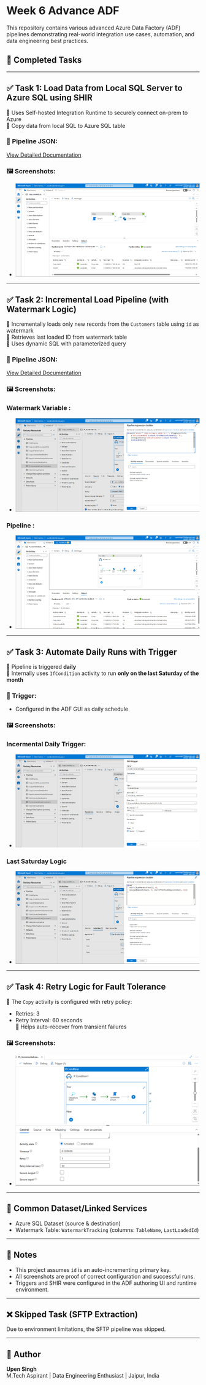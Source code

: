 # Week 6 Advance ADF 

This repository contains various advanced Azure Data Factory (ADF) pipelines demonstrating real-world integration use cases, automation, and data engineering best practices.

## 📌 Completed Tasks


---

## ✅ Task 1: Load Data from Local SQL Server to Azure SQL using SHIR

🔹 Uses Self-hosted Integration Runtime to securely connect on-prem to Azure  
🔹 Copy data from local SQL to Azure SQL table

### 🔧 Pipeline JSON:
 [View Detailed Documentation](Advance_ADF/All_Pipeline_View/Local_To_AzureSQL.json)

### 🖼️ Screenshots:
- ![SHIR Setup](Screenshots/Local_To_Azure_sql.png)

---

## ✅ Task 2: Incremental Load Pipeline (with Watermark Logic)

🔹 Incrementally loads only new records from the `Customers` table using `id` as watermark  
🔹 Retrieves last loaded ID from watermark table  
🔹 Uses dynamic SQL with parameterized query

### 🔧 Pipeline JSON:
 [View Detailed Documentation](AAdvance_ADF/All_Pipeline_View/Incremental_Load_Pipeline.json)

### 🖼️ Screenshots:

### Watermark Variable :
- ![Watermark Variable](Screenshots/watermark-variable.png)

### Pipeline :
- ![Incremental_Piepline](Screenshots/Incremental_Load_Pipeline.png)

---

## ✅ Task 3: Automate Daily Runs with Trigger

🔹 Pipeline is triggered **daily**  
🔹 Internally uses `IfCondition` activity to run **only on the last Saturday of the month**

### 🔧 Trigger:
- Configured in the ADF GUI as daily schedule

### 🖼️ Screenshots:

### Incermental Daily Trigger:
- ![Incremental Daily Trigger](Screenshots/Incremental_daily_trigger.png)

### Last Saturday Logic
- ![Last Saturday Logic](Screenshots/Last_Satuurday_Trigger.png)

---

## ✅ Task 4: Retry Logic for Fault Tolerance

🔹 The `Copy` activity is configured with retry policy:
  - Retries: 3
  - Retry Interval: 60 seconds  
🔹 Helps auto-recover from transient failures

### 🖼️ Screenshots:
- ![Retry Logic](Screenshots/Retry_Logic.png)

---

## 🔁 Common Dataset/Linked Services

- Azure SQL Dataset (source & destination)
- Watermark Table: `WatermarkTracking` (columns: `TableName`, `LastLoadedId`)

---

## 📌 Notes

- This project assumes `id` is an auto-incrementing primary key.
- All screenshots are proof of correct configuration and successful runs.
- Triggers and SHIR were configured in the ADF authoring UI and runtime environment.

---

## ❌ Skipped Task (SFTP Extraction)
Due to environment limitations, the SFTP pipeline was skipped.

---

## 📅 Author
**Upen Singh**  
M.Tech Aspirant | Data Engineering Enthusiast | Jaipur, India
